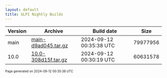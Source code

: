 ```yaml
---
layout: default
title: GLPI Nightly Builds
---
```


Version|Archive|Build date|Size
---|---|---|---
main|[main-d9ad045.tar.gz](main-d9ad045.tar.gz)|2024-09-12 00:35:38 UTC|79977956
10.0|[10.0-308d15f.tar.gz](10.0-308d15f.tar.gz)|2024-09-12 00:30:19 UTC|60631578

<font size="1">Page generated on 2024-09-12 00:35:38 UTC</font>
